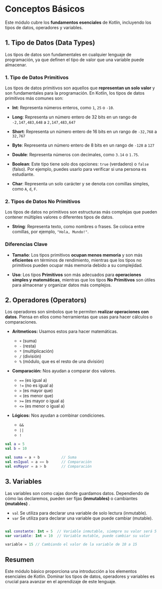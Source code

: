 # Conceptos Básicos
Este módulo cubre los **fundamentos esenciales** de Kotlin, incluyendo los tipos de datos, operadores y variables.

## 1. Tipo de Datos (Data Types)

Los tipos de datos son fundamentales en cualquier lenguaje de programación, ya que definen el tipo de valor que una variable puede almacenar.

### 1. Tipo de Datos Primitivos

Los tipos de datos primitivos son aquellos que **representan un solo valor** y son fundamentales para la programación. En Kotlin, los tipos de datos primitivos más comunes son:

- **Int**: Representa números enteros, como `1`, `25` o `-10`.


- **Long**: Representa un número entero de 32 bits en un rango de `-2,147,483,648` a `2,147,483,647`


- **Short**: Representa un número entero de 16 bits en un rango de `-32,768` a `32,767`


- **Byte**: Representa un número entero de 8 bits en un rango de `-128` a `127`


- **Double**: Representa números con decimales, como `3.14` o `1.75`.


- **Boolean**: Este tipo tiene solo dos opciones: `true` (verdadero) o `false` (falso). Por ejemplo, puedes usarlo para verificar si una persona es estudiante.


- **Char**: Representa un solo carácter y se denota con comillas simples, como `A`, `d`, `F`.

### 2. Tipos de Datos No Primitivos
Los tipos de datos no primitivos son estructuras más complejas que pueden contener múltiples valores o diferentes tipos de datos.
- **String**: Representa texto, como nombres o frases. Se coloca entre comillas, por ejemplo, `"Hola, Mundo!"`.

### Diferencias Clave

- **Tamaño**: Los tipos primitivos **ocupan menos memoria** y son más **eficientes** en términos de rendimiento, mientras que los tipos no primitivos pueden ocupar más memoria debido a su complejidad.


- **Uso**: Los tipos **Primitivos** son más adecuados para **operaciones simples y matemáticas**, mientras que los tipos **No Primitivos** son útiles para almacenar y organizar datos más complejos.
## 2. Operadores (Operators)

Los operadores son símbolos que te permiten **realizar operaciones con datos**. Piensa en ellos como herramientas que usas para hacer cálculos o comparaciones.
- **Aritmeticos:** Usamos estos para hacer matemáticas.
  - `+` (suma)
  - `-` (resta)
  - `*` (multiplicación)
  - `/` (división)
  - `%` (módulo, que es el resto de una división)
  

- **Comparación:** Nos ayudan a comparar dos valores.
  - `==` (es igual a)
  - `!=` (no es igual a)
  - `>` (es mayor que)
  - `<` (es menor que)
  - `>=` (es mayor o igual a)
  - `<=` (es menor o igual a)
  

- **Lógicos:** Nos ayudan a combinar condiciones.
  - `&&`
  - `||`
  - `!`

```kotlin
val a = 5
val b = 10

val suma = a + b          // Suma
val esIgual = a == b      // Comparación
val esMayor = a > b       // Comparación 
```

## 3. Variables

Las variables son como cajas donde guardamos datos. Dependiendo de cómo las declaremos, pueden ser fijas **(inmutables)** o cambiantes **(mutables)** .
- `val` Se utiliza para declarar una variable de solo lectura (inmutable).
- `var` Se utiliza para declarar una variable que puede cambiar (mutable).

```kotlin

val constante: Int = 5  // Variable inmutable, siempre su valor será 5
var variable: Int = 10  // Variable mutable, puede cambiar su valor

variable = 15 // Cambiando el valor de la variable de 10 a 15

```

## Resumen

Este módulo básico proporciona una introducción a los elementos esenciales de Kotlin. Dominar los tipos de datos, operadores y variables es crucial para avanzar en el aprendizaje de este lenguaje.